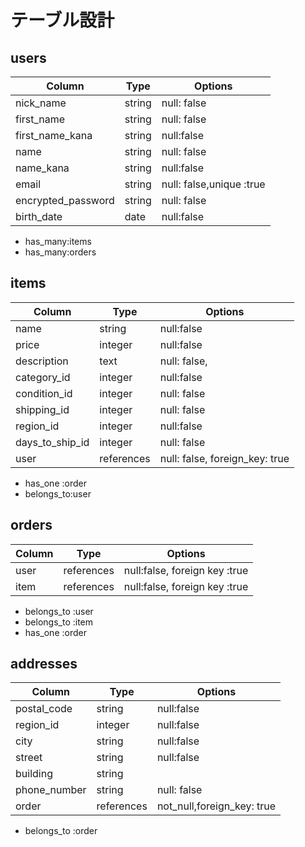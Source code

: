 # テーブル設計

## users

| Column             | Type   | Options                  |
| ------------------ | ------ | ------------------------ |
| nick_name          | string | null: false              |
| first_name         | string | null: false              |
| first_name_kana    | string | null:false               |
| name               | string | null: false              |
| name_kana          | string | null:false               |
| email              | string | null: false,unique :true |
| encrypted_password | string | null: false              |
| birth_date         | date   | null:false               |

- has_many:items
- has_many:orders


## items 

| Column        | Type       | Options                        |
| ------------- | ---------- | ------------------------------ |
| name          | string     | null:false                     |
| price         | integer    | null:false                     |
|description    | text       | null: false,                   |
|category_id    | integer    | null:false                     |
|condition_id   | integer    | null: false                    |
|shipping_id    | integer    | null: false                    |
| region_id     | integer    | null:false                     |
|days_to_ship_id| integer    | null: false                    |
|user           | references | null: false, foreign_key: true |

- has_one :order
- belongs_to:user


## orders

| Column      | Type       | Options                        |
| ------------| ---------- | ------------------------------ |
| user        | references | null:false, foreign key :true   |
| item        | references | null:false, foreign key :true   |

- belongs_to :user
- belongs_to :item
- has_one :order


## addresses

| Column      | Type       | Options                      |
| ------------| ---------- | ---------------------------- |
|postal_code  |string      | null:false                   |
|region_id    |integer    | null:false                   |
|city         |string      | null:false                   |
|street       |string     | null:false                   |
| building    |string      |                              |
| phone_number|string     | null: false                  |
| order       |references|not_null,foreign_key: true      |

- belongs_to :order















